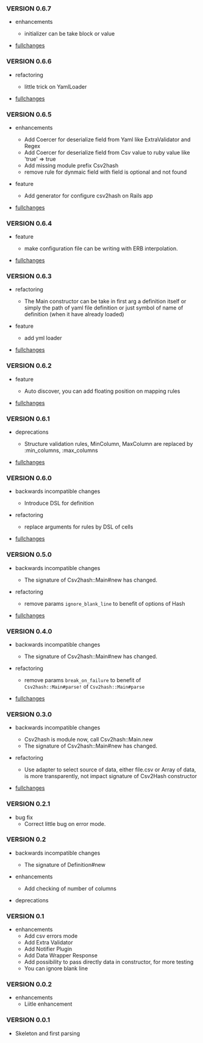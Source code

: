 ### VERSION 0.6.7

* enhancements
  * initializer can be take block or value

* [fullchanges](https://github.com/FinalCAD/csv2hash/pull/17)

### VERSION 0.6.6

* refactoring
  * little trick on YamlLoader

* [fullchanges](https://github.com/FinalCAD/csv2hash/commit/a4b3fb5b6cdb3ed41b039f68391b30054fab3668)

### VERSION 0.6.5

* enhancements
  * Add Coercer for deserialize field from Yaml like ExtraValidator and Regex
  * Add Coercer for deserialize field from Csv value to ruby value like 'true' => true
  * Add missing module prefix Csv2hash
  * remove rule for dynmaic field with field is optional and not found

* feature
  * Add generator for configure csv2hash on Rails app

* [fullchanges](https://github.com/FinalCAD/csv2hash/pull/16)

### VERSION 0.6.4

* feature
  * make configuration file can be writing with ERB interpolation.

* [fullchanges](https://github.com/FinalCAD/csv2hash/pull/15)

### VERSION 0.6.3

* refactoring
  * The Main constructor can be take in first arg a definition itself or simply the path of yaml file definition or just symbol of name of definition (when it have already loaded)

* feature
  * add yml loader

* [fullchanges](https://github.com/FinalCAD/csv2hash/pull/14)

### VERSION 0.6.2

* feature
  * Auto discover, you can add floating position on mapping rules

* [fullchanges](https://github.com/FinalCAD/csv2hash/pull/12)

### VERSION 0.6.1

* deprecations
  * Structure validation rules, MinColumn, MaxColumn are replaced by :min_columns, :max_columns

* [fullchanges](https://github.com/FinalCAD/csv2hash/pull/11)

### VERSION 0.6.0

* backwards incompatible changes
  * Introduce DSL for definition

* refactoring
  * replace arguments for rules by DSL of cells

* [fullchanges](https://github.com/FinalCAD/csv2hash/pull/10)

### VERSION 0.5.0

* backwards incompatible changes
  * The signature of Csv2hash::Main#new has changed.

* refactoring
  * remove params ``` ignore_blank_line ``` to benefit of options of Hash

* [fullchanges](https://github.com/FinalCAD/csv2hash/pull/9)

### VERSION 0.4.0

* backwards incompatible changes
  * The signature of Csv2hash::Main#new has changed.

* refactoring
  * remove params ``` break_on_failure ``` to benefit of ``` Csv2hash::Main#parse! ``` of ``` Csv2hash::Main#parse ```

* [fullchanges](https://github.com/FinalCAD/csv2hash/pull/8)

### VERSION 0.3.0

* backwards incompatible changes
  * Csv2hash is module now, call Csv2hash::Main.new
  * The signature of Csv2hash::Main#new has changed.

* refactoring
  * Use adapter to select source of data, either file.csv or Array of data, is more transparently, not impact signature of Csv2Hash constructor

* [fullchanges](https://github.com/FinalCAD/csv2hash/pull/7)

### VERSION 0.2.1

* bug fix
  * Correct little bug on error mode.

### VERSION 0.2

* backwards incompatible changes
  * The signature of Definition#new

* enhancements
  * Add checking of number of columns

* deprecations

### VERSION 0.1

* enhancements
  * Add csv errors mode
  * Add Extra Validator
  * Add Notifier Plugin
  * Add Data Wrapper Response
  * Add possibility to pass directly data in constructor, for more testing
  * You can ignore blank line

### VERSION 0.0.2

* enhancements
  * Liitle enhancement

### VERSION 0.0.1

* Skeleton and first parsing
